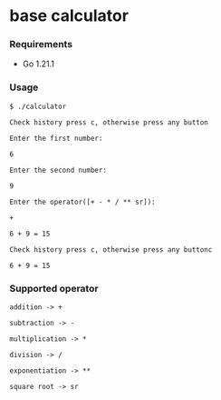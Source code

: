 # **base calculator**

### Requirements
- Go 1.21.1

### Usage
`$ ./calculator`

`Check history press c, otherwise press any button`

`Enter the first number:`

`6`

`Enter the second number:`

`9`

`Enter the operator([+ - * / ** sr]):`

`+`

`6 + 9 = 15`

`Check history press c, otherwise press any buttonc`

`6 + 9 = 15`

### Supported operator

`addition -> +`

`subtraction -> -`

`multiplication -> *`

`division -> /`

`exponentiation -> **`

`square root -> sr`